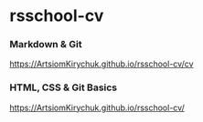 # rsschool-cv

### Markdown & Git
https://ArtsiomKirychuk.github.io/rsschool-cv/cv

### HTML, CSS & Git Basics
https://ArtsiomKirychuk.github.io/rsschool-cv/
